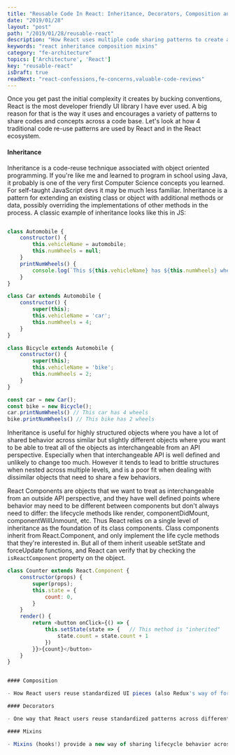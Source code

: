 ```yaml
---
title: "Reusable Code In React: Inheritance, Decorators, Composition and Mixins"
date: "2019/01/28"
layout: "post"
path: "/2019/01/28/reusable-react"
description: "How React uses multiple code sharing patterns to create a great developer experience"
keywords: "react inheritance composition mixins"
category: "fe-architecture"
topics: ['Architecture', 'React']
key: "reusable-react"
isDraft: true
readNext: "react-confessions,fe-concerns,valuable-code-reviews"
---
```


Once you get past the initial complexity it creates by bucking conventions, React is the most developer friendly UI library I have ever used.  A big reason for that is the way it uses and encourages a variety of patterns to share codes and concepts across a code base. Let's look at how 4 traditional code re-use patterns are used by React and in the React ecosystem.

#### Inheritance

Inheritance is a code-reuse technique associated with object oriented programming.  If you're like me and learned to program in school using Java, it probably is one of the very first Computer Science concepts you learned.  For self-taught JavaScript devs it may be much less familiar.  Inheritance is a pattern for extending an existing class or object with additional methods or data, possibly overriding the implementations of other methods in the process.  A classic example of inheritance looks like this in JS:

```javascript

class Automobile {
    constructor() {
        this.vehicleName = automobile;
        this.numWheels = null;
    }
    printNumWheels() {
        console.log(`This ${this.vehicleName} has ${this.numWheels} wheels`);
    }
}

class Car extends Automobile {
    constructor() {
        super(this);
        this.vehicleName = 'car';
        this.numWheels = 4;
    }
}

class Bicycle extends Automobile {
    constructor() {
        super(this);
        this.vehicleName = 'bike';
        this.numWheels = 2;
    }
}

const car = new Car();
const bike = new Bicycle();
car.printNumWheels() // This car has 4 wheels
bike.printNumWheels() // This bike has 2 wheels
```

Inheritance is useful for highly structured objects where you have a lot of shared behavior across similar but slightly different objects where you want to be able to treat all of the objects as interchangeable from an API perspective. Especially when that interchangeable API is well defined and unlikely to change too much.  However it tends to lead to brittle structures when nested across multiple levels, and is a poor fit when dealing with dissimilar objects that need to share a few behaviors.

React Components are objects that we want to treat as interchangeable from an outside API perspective, and they have well defined points where behavior may need to be different between components but don't always need to differ: the lifecycle methods like render, componentDidMount, componentWillUnmount, etc.  Thus React relies on a single level of inheritance as the foundation of its class components.  Class components inherit from React.Component, and only implement the life cycle methods that they're interested in.  But all of them inherit useable setState and forceUpdate functions, and React can verify that by checking the `isReactComponent` property on the object.

```javascript
class Counter extends React.Component {
    constructor(props) {
        super(props);
        this.state = {
            count: 0,
        }
    }
    render() {
        return <button onClick={() => {
            this.setState(state => {   // This method is "inherited"
                state.count = state.count + 1
            })
        }}>{count}</button>
    }
}


#### Composition

- How React users reuse standardized UI pieces (also Redux's way of forming data stores)

#### Decorators

- One way that React users reuse standardized patterns across different types of components

#### Mixins

- Mixins (hooks!) provide a new way of sharing lifecycle behavior across components, and also provide new ways to reuse standardized data patterns
